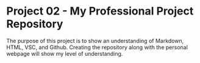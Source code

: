 # Project 02 - My Professional Project Repository
<P> The purpose of this project is to show an understanding of Markdown, HTML, VSC, and Github. Creating the repository along with the personal webpage will show my level of understanding.
